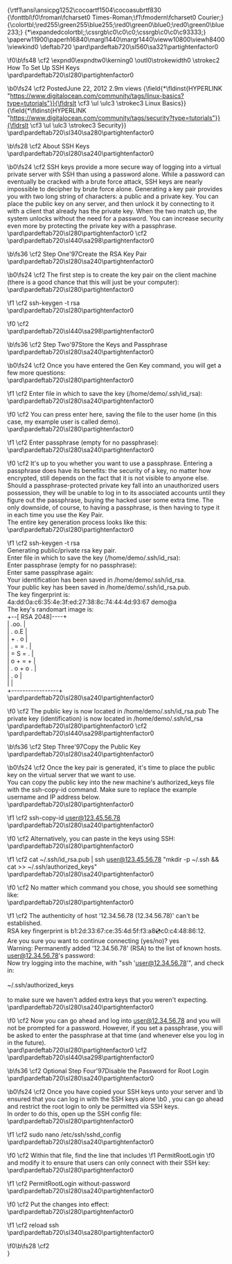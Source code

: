 {\rtf1\ansi\ansicpg1252\cocoartf1504\cocoasubrtf830
{\fonttbl\f0\froman\fcharset0 Times-Roman;\f1\fmodern\fcharset0 Courier;}
{\colortbl;\red255\green255\blue255;\red0\green0\blue0;\red0\green0\blue233;}
{\*\expandedcolortbl;;\cssrgb\c0\c0\c0;\cssrgb\c0\c0\c93333;}
\paperw11900\paperh16840\margl1440\margr1440\vieww10800\viewh8400\viewkind0
\deftab720
\pard\pardeftab720\sl560\sa321\partightenfactor0

\f0\b\fs48 \cf2 \expnd0\expndtw0\kerning0
\outl0\strokewidth0 \strokec2 How To Set Up SSH Keys \
\pard\pardeftab720\sl280\partightenfactor0

\b0\fs24 \cf2 PostedJune 22, 2012 2.9m views {\field{\*\fldinst{HYPERLINK "https://www.digitalocean.com/community/tags/linux-basics?type=tutorials"}}{\fldrslt \cf3 \ul \ulc3 \strokec3 Linux Basics}} {\field{\*\fldinst{HYPERLINK "https://www.digitalocean.com/community/tags/security?type=tutorials"}}{\fldrslt \cf3 \ul \ulc3 \strokec3 Security}} \
\pard\pardeftab720\sl340\sa280\partightenfactor0

\b\fs28 \cf2 About SSH Keys\
\pard\pardeftab720\sl280\sa240\partightenfactor0

\b0\fs24 \cf2 SSH keys provide a more secure way of logging into a virtual private server with SSH than using a password alone. While a password can eventually be cracked with a brute force attack, SSH keys are nearly impossible to decipher by brute force alone. Generating a key pair provides you with two long string of characters: a public and a private key. You can place the public key on any server, and then unlock it by connecting to it with a client that already has the private key. When the two match up, the system unlocks without the need for a password. You can increase security even more by protecting the private key with a passphrase.\
\pard\pardeftab720\sl280\partightenfactor0
\cf2 \
\pard\pardeftab720\sl440\sa298\partightenfactor0

\b\fs36 \cf2 Step One\'97Create the RSA Key Pair\
\pard\pardeftab720\sl280\sa240\partightenfactor0

\b0\fs24 \cf2 The first step is to create the key pair on the client machine (there is a good chance that this will just be your computer):\
\pard\pardeftab720\sl280\partightenfactor0

\f1 \cf2 ssh-keygen -t rsa\
\pard\pardeftab720\sl280\partightenfactor0

\f0 \cf2 \
\pard\pardeftab720\sl440\sa298\partightenfactor0

\b\fs36 \cf2 Step Two\'97Store the Keys and Passphrase\
\pard\pardeftab720\sl280\sa240\partightenfactor0

\b0\fs24 \cf2 Once you have entered the Gen Key command, you will get a few more questions:\
\pard\pardeftab720\sl280\partightenfactor0

\f1 \cf2 Enter file in which to save the key (/home/demo/.ssh/id_rsa):\
\pard\pardeftab720\sl280\sa240\partightenfactor0

\f0 \cf2 You can press enter here, saving the file to the user home (in this case, my example user is called demo).\
\pard\pardeftab720\sl280\partightenfactor0

\f1 \cf2 Enter passphrase (empty for no passphrase):\
\pard\pardeftab720\sl280\sa240\partightenfactor0

\f0 \cf2 It's up to you whether you want to use a passphrase. Entering a passphrase does have its benefits: the security of a key, no matter how encrypted, still depends on the fact that it is not visible to anyone else. Should a passphrase-protected private key fall into an unauthorized users possession, they will be unable to log in to its associated accounts until they figure out the passphrase, buying the hacked user some extra time. The only downside, of course, to having a passphrase, is then having to type it in each time you use the Key Pair.\
The entire key generation process looks like this:\
\pard\pardeftab720\sl280\partightenfactor0

\f1 \cf2 ssh-keygen -t rsa\
Generating public/private rsa key pair.\
Enter file in which to save the key (/home/demo/.ssh/id_rsa): \
Enter passphrase (empty for no passphrase): \
Enter same passphrase again: \
Your identification has been saved in /home/demo/.ssh/id_rsa.\
Your public key has been saved in /home/demo/.ssh/id_rsa.pub.\
The key fingerprint is:\
4a:dd:0a:c6:35:4e:3f:ed:27:38:8c:74:44:4d:93:67 demo@a\
The key's randomart image is:\
+--[ RSA 2048]----+\
|          .oo.   |\
|         .  o.E  |\
|        + .  o   |\
|     . = = .     |\
|      = S = .    |\
|     o + = +     |\
|      . o + o .  |\
|           . o   |\
|                 |\
+-----------------+\
\pard\pardeftab720\sl280\sa240\partightenfactor0

\f0 \cf2 The public key is now located in /home/demo/.ssh/id_rsa.pub The private key (identification) is now located in /home/demo/.ssh/id_rsa\
\pard\pardeftab720\sl280\partightenfactor0
\cf2 \
\pard\pardeftab720\sl440\sa298\partightenfactor0

\b\fs36 \cf2 Step Three\'97Copy the Public Key\
\pard\pardeftab720\sl280\sa240\partightenfactor0

\b0\fs24 \cf2 Once the key pair is generated, it's time to place the public key on the virtual server that we want to use.\
You can copy the public key into the new machine's authorized_keys file with the ssh-copy-id command. Make sure to replace the example username and IP address below.\
\pard\pardeftab720\sl280\partightenfactor0

\f1 \cf2 ssh-copy-id user@123.45.56.78\
\pard\pardeftab720\sl280\sa240\partightenfactor0

\f0 \cf2 Alternatively, you can paste in the keys using SSH:\
\pard\pardeftab720\sl280\partightenfactor0

\f1 \cf2 cat ~/.ssh/id_rsa.pub | ssh user@123.45.56.78 "mkdir -p ~/.ssh && cat >>  ~/.ssh/authorized_keys"\
\pard\pardeftab720\sl280\sa240\partightenfactor0

\f0 \cf2 No matter which command you chose, you should see something like:\
\pard\pardeftab720\sl280\partightenfactor0

\f1 \cf2 The authenticity of host '12.34.56.78 (12.34.56.78)' can't be established.\
RSA key fingerprint is b1:2d:33:67:ce:35:4d:5f:f3:a8:cd:c0:c4:48:86:12.\
Are you sure you want to continue connecting (yes/no)? yes\
Warning: Permanently added '12.34.56.78' (RSA) to the list of known hosts.\
user@12.34.56.78's password: \
Now try logging into the machine, with "ssh 'user@12.34.56.78'", and check in:\
\
  ~/.ssh/authorized_keys\
\
to make sure we haven't added extra keys that you weren't expecting.\
\pard\pardeftab720\sl280\sa240\partightenfactor0

\f0 \cf2 Now you can go ahead and log into user@12.34.56.78 and you will not be prompted for a password. However, if you set a passphrase, you will be asked to enter the passphrase at that time (and whenever else you log in in the future).\
\pard\pardeftab720\sl280\partightenfactor0
\cf2 \
\pard\pardeftab720\sl440\sa298\partightenfactor0

\b\fs36 \cf2 Optional Step Four\'97Disable the Password for Root Login\
\pard\pardeftab720\sl280\sa240\partightenfactor0

\b0\fs24 \cf2 Once you have copied your SSH keys unto your server and 
\b ensured that you can log in with the SSH keys alone
\b0 , you can go ahead and restrict the root login to only be permitted via SSH keys.\
In order to do this, open up the SSH config file:\
\pard\pardeftab720\sl280\partightenfactor0

\f1 \cf2 sudo nano /etc/ssh/sshd_config\
\pard\pardeftab720\sl280\sa240\partightenfactor0

\f0 \cf2 Within that file, find the line that includes 
\f1 PermitRootLogin
\f0  and modify it to ensure that users can only connect with their SSH key:\
\pard\pardeftab720\sl280\partightenfactor0

\f1 \cf2 PermitRootLogin without-password\
\pard\pardeftab720\sl280\sa240\partightenfactor0

\f0 \cf2 Put the changes into effect:\
\pard\pardeftab720\sl280\partightenfactor0

\f1 \cf2 reload ssh\
\pard\pardeftab720\sl340\sa280\partightenfactor0

\f0\b\fs28 \cf2 \
}